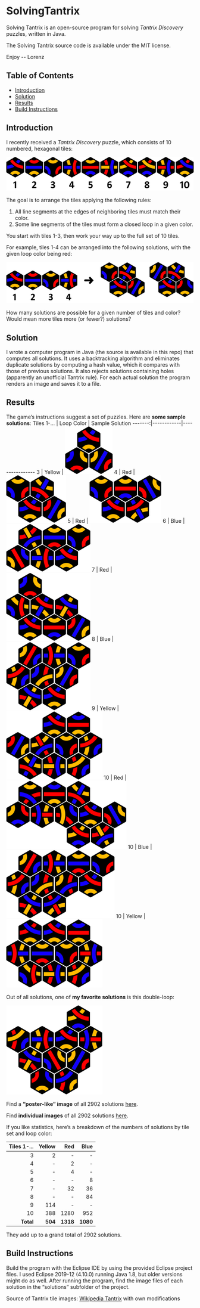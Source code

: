 # SolvingTantrix
Solving Tantrix is an open-source program for solving _Tantrix Discovery_ puzzles, written in Java.

The Solving Tantrix source code is available under the MIT license.

Enjoy -- Lorenz

## Table of Contents

* [Introduction](#introduction)
* [Solution](#solution)
* [Results](#results)
* [Build Instructions](#build-instructions)

## Introduction

I recently received a _Tantrix Discovery_ puzzle, which consists of 10 numbered, hexagonal tiles:

![Tantrix Discovery Tiles](images/readme/Tiles_strip.png "Tantrix Discovery Tiles")

The goal is to arrange the tiles applying the following rules:
1. All line segments at the edges of neighboring tiles must match their color.
1. Some line segments of the tiles must form a closed loop in a given color.

You start with tiles 1-3, then work your way up to the full set of 10 tiles.

For example, tiles 1-4 can be arranged into the following solutions, with the given loop color being red:

![Tantrix Discovery Tiles 1-4](images/readme/Tiles_1_4.png "Tantrix Discovery Tiles 1-4")

How many solutions are possible for a given number of tiles and color? Would mean more tiles more (or fewer?) solutions?

## Solution

I wrote a computer program in Java (the source is available in this repo) that computes all solutions. It uses a backtracking algorithm and eliminates duplicate solutions by computing a hash value, which it compares with those of previous solutions. It also rejects solutions containing holes (apparently an unofficial Tantrix rule). For each actual solution the program renders an image and saves it to a file.

## Results

The game’s instructions suggest a set of puzzles. Here are **some sample solutions**:
Tiles 1-... | Loop Color | Sample Solution
-------:|------------|----------------
3	      | Yellow     | ![Tantrix Solution 3 Yellow](images/readme/Solution_03_2_0001.png "Tantrix Solution 3 Yellow")
4	      | Red        | ![Tantrix Solution 4 Red](images/readme/Solution_04_0_0003.png "Tantrix Solution 4 Red")
5	      | Red        | ![Tantrix Solution 5 Red](images/readme/Solution_05_0_0007.png "Tantrix Solution 5 Red")
6	      | Blue       | ![Tantrix Solution 6 Blue](images/readme/Solution_06_1_0011.png "Tantrix Solution 6 Blue")
7	      | Red        | ![Tantrix Solution 7 Red](images/readme/Solution_07_0_0029.png "Tantrix Solution 7 Red")
8	      | Blue       | ![Tantrix Solution 8 Blue](images/readme/Solution_08_1_0085.png "Tantrix Solution 8 Blue")
9	      | Yellow     | ![Tantrix Solution 9 Yellow](images/readme/Solution_09_2_0182.png "Tantrix Solution 9 Yellow")
10      | Red        | ![Tantrix Solution 10 Red](images/readme/Solution_10_0_0289.png "Tantrix Solution 10 Red")
10      | Blue       | ![Tantrix Solution 10 Blue](images/readme/Solution_10_1_1639.png "Tantrix Solution 10 Blue")
10      | Yellow     | ![Tantrix Solution 10 Yellow](images/readme/Solution_10_2_2560.png "Tantrix Solution 10 Yellow")

Out of all solutions, one of **my favorite solutions** is this double-loop:

![Tantrix Solution Double Loop](images/readme/Solution_10_1_2134.png "Tantrix Solution Double Loop")

Find a **“poster-like” image** of all 2902 solutions [here](images/poster/poster.png).

Find **individual images** of all 2902 solutions [here](images/solutions).

If you like statistics, here’s a breakdown of the numbers of solutions by tile set and loop color:

Tiles 1-... | Yellow | Red    | Blue
-----------:|-------:|-------:|-------:
3           | 2      | -      | -
4           | -      | 2      | -
5           | -      | 4      | -
6           |	-      | -      | 8
7           | -      | 32     | 36
8           | -      | -      | 84
9           | 114    | -      | -
10          | 388    | 1280   | 952
**Total**   | **504** | **1318** | **1080**

They add up to a grand total of	2902 solutions.

## Build Instructions

Build the program with the Eclipse IDE by using the provided Eclipse project files. I used Eclipse 2019-12 (4.10.0) running Java 1.8, but older versions might do as well. After running the program, find the image files of each solution in the “solutions” subfolder of the project.

Source of Tantrix tile images: [Wikipedia Tantrix](https://en.wikipedia.org/wiki/Tantrix "Wikipedia Tantrix") with own modifications
